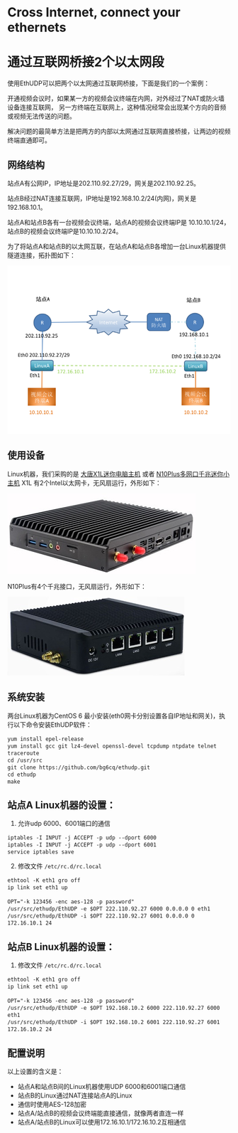 # Cross Internet, connect your ethernets
# 通过互联网桥接2个以太网段

使用EthUDP可以把两个以太网通过互联网桥接，下面是我们的一个案例：

开通视频会议时，如果某一方的视频会议终端在内网，对外经过了NAT或防火墙设备连接互联网，
另一方终端在互联网上，这种情况经常会出现某个方向的音频或视频无法传送的问题。

解决问题的最简单方法是把两方的内部以太网通过互联网直接桥接，让两边的视频终端直通即可。


## 网络结构

站点A有公网IP，IP地址是202.110.92.27/29，网关是202.110.92.25。

站点B经过NAT连接互联网，IP地址是192.168.10.2/24(内网)，网关是192.168.10.1。

站点A和站点B各有一台视频会议终端，站点A的视频会议终端IP是 10.10.10.1/24，
站点B的视频会议终端IP是10.10.10.2/24。

为了将站点A和站点B的以太网互联，在站点A和站点B各增加一台Linux机器提供隧道连接，拓扑图如下：

![网络拓扑图](vcnet.png)

## 使用设备

Linux机器，我们采购的是 [大唐X1L迷你电脑主机](https://detail.tmall.com/item.htm?id=553661921148) 或者
[N10Plus多网口千兆迷你小主机](https://detail.tmall.com/item.htm?id=542409856806)
X1L 有2个Intel以太网卡，无风扇运行，外形如下：

![大唐X1L迷你电脑主机](x1l.jpg)

N10Plus有4个千兆接口，无风扇运行，外形如下：

![N10Plus多网口千兆迷你小主机](n10plus.jpg)

## 系统安装

两台Linux机器为CentOS 6 最小安装(eth0网卡分别设置各自IP地址和网关)，执行以下命令安装EthUDP软件：
```
yum install epel-release 
yum install gcc git lz4-devel openssl-devel tcpdump ntpdate telnet traceroute
cd /usr/src
git clone https://github.com/bg6cq/ethudp.git
cd ethudp
make
```

## 站点A Linux机器的设置：

1. 允许udp 6000、6001端口的通信

```
iptables -I INPUT -j ACCEPT -p udp --dport 6000
iptables -I INPUT -j ACCEPT -p udp --dport 6001
service iptables save
```
2. 修改文件 `/etc/rc.d/rc.local`

```
ethtool -K eth1 gro off
ip link set eth1 up

OPT="-k 123456 -enc aes-128 -p password"
/usr/src/ethudp/EthUDP -e $OPT 222.110.92.27 6000 0.0.0.0 0 eth1
/usr/src/ethudp/EthUDP -i $OPT 222.110.92.27 6001 0.0.0.0 0 172.16.10.1 24
````

## 站点B Linux机器的设置：

1. 修改文件 `/etc/rc.d/rc.local`

```
ethtool -K eth1 gro off
ip link set eth1 up

OPT="-k 123456 -enc aes-128 -p password"
/usr/src/ethudp/EthUDP -e $OPT 192.168.10.2 6000 222.110.92.27 6000 eth1
/usr/src/ethudp/EthUDP -i $OPT 192.168.10.2 6001 222.110.92.27 6001 172.16.10.2 24
````

## 配置说明

以上设置的含义是：

* 站点A和站点B间的Linux机器使用UDP 6000和6001端口通信
* 站点B的Linux通过NAT连接站点A的Linux
* 通信时使用AES-128加密
* 站点A/站点B的视频会议终端能直接通信，就像两者直连一样
* 站点A/站点B的Linux可以使用172.16.10.1/172.16.10.2互相通信
